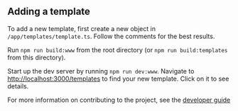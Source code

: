 ## Adding a template

To add a new template, first create a new object in `/app/templates/template.ts`. Follow the comments for the best results.

Run `npm run build:www` from the root directory (or `npm run build:templates` from this directory).

Start up the dev server by running `npm run dev:www`. Navigate to [http://localhost:3000/templates](http://localhost:3000/templates) to find your new template. Click on it to see details.

For more information on contributing to the project, see the [developer guide](../../../DEVELOPERS.md)